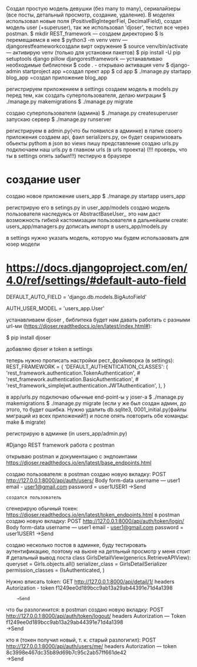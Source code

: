 Создал простую модель девушки (без many to many), сериалайзеры (все посты, детальный просмотр, создание, удаление). В моделях использовал новые поля  (PositiveBigIntegerFiel, DecimalField), создал модель user (+superuser), так же использовал 'djoser', тестил все через postman.
$ mkdir REST_framework — создаем директорию
$ ls
перемещаемся в нее
$ python3 -m venv venv — djangorestfeameworkсоздали вирт окружение
$ source venv/bin/activate — активирую venv (только для установки пакетов)
$ pip install -U pip setuptools django pillow djangorestframework — устанавливаю необходимые библиотеки
$ code . - открываю 
активация venv
$ django-admin startproject app =создал прект app
$ cd app
$ ./manage.py startapp blog_app =создал приложение blog_app 

регистрируем приложением в settings
создаем модель в models.py
перед тем, как создать суперпользователя, делаю миграции
$ ./manage.py makemigrations
$ ./manage.py migrate

создаю суперпользователя (админа)
$ ./manage.py createsuperuser
запускаю сервер
$ ./manage.py runserver

регистрируем в admin.py(что бы появился в админке)
в папке своего приложения создаем api, фаил serializers.py, он будет сеарилизовать обьекты pythom в json
во views пишу представление
создаю urls.py
подключаем наш urls.py в главном urls (в urls проекта) (!!! проверь, что ты в settings опять забыл!!!)
тестирую в браузере


# создание user
создаю новое приложение users_app
$ ./manage.py startapp users_app

регистрирую его в setings.py
in user_app/models
создаю модель пользователя наследуясь от AbstractBaseUser,, это нам даст возможность гибкой кастомизации пользователя в дальнейшем
create: users_app/managers.py
дописать импорт в users_app/models.py

в settings нужно указать модель, которую мы будем использаовать для юзер модели

# https://docs.djangoproject.com/en/4.0/ref/settings/#default-auto-field

DEFAULT_AUTO_FIELD = 'django.db.models.BigAutoField'

AUTH_USER_MODEL = 'users_app.User'


устанавливаем djoser , библитека будет нам давать работать с разными url-ми
(https://djoser.readthedocs.io/en/latest/index.html#):

$ pip install djoser


добавляю djoser и token в settings

теперь нужно прописать настройки рест_фрэймворка (в settings):
REST_FRAMEWORK = {
	'DEFAULT_AUTHENTICATION_CLASSES': (
		'rest_framework.authentication.TokenAuthentication',
		# 'rest_framework.authentication.BasicAuthentication',
		# 'rest_framework_simplejwt.authentication.JWTAuthentication',
	),
}

в app/urls.py  подключаю обычные end-point-ы у joser-a
$ ./manage.py makemigrations
$ ./manage.py migrate (если у же был создан админ, до этого, то будет ошибка. Нужно удалить db.sqlite3, 0001_initial.py(файлы миграций из всех приложений!!) и после опять повторить обе команды: make & migrate)



регистрирую в админке (in users_app/admin.py)

#Django REST framework работа с postman

открываю postman и документацию с эндпоинтами
https://djoser.readthedocs.io/en/latest/base_endpoints.html

создаю пользователя:
в postman сoздаю новую вкладку:
	POST
	http://127.0.0.1:8000/api/auth/users/
	Body
	form-data
	username — user1
	email - user1@gmail.com
	password = user1USER1
		→Send

	создался пользователь


сгенерирую обычный токен:
https://djoser.readthedocs.io/en/latest/token_endpoints.html
в postman сoздаю новую вкладку:
	POST
	http://127.0.0.1:8000/api/auth/token/login/
	Body
	form-data
	username — user1
	email - user1@gmail.com
	password = user1USER1
		→Send
        
        
создаю несколько постов в админке, буду тестировать аутентификацию, поэтому на вьюхе на детльный просмотр у меня стоит
	# детальный вывод поста
	class GirlsDetailView(generics.RetrieveAPIView):
	queryset = Girls.objects.all() 
	serializer_class = GirlsDetailSerializer
	permission_classes = (IsAuthenticated, )


Нужно вписать token:
	GET
	http://127.0.0.1:8000/api/detail/1/
	headers
	Autorization - token f1249ee0d189bcc9ab13a29ab44391e71d4a1398
	
		→Send



что бы разлогинится:
в postman сoздаю новую вкладку:
	POST
	http://127.0.0.1:8000/api/auth/token/logout/
	headers
	Autorization — Token f1249ee0d189bcc9ab13a29ab44391e71d4a1398	
		→Send



кто я (токен получил новый, т. к. старый разлогигил):
	POST
	http://127.0.0.1:8000/api/auth/users/me/
	headers
	Autorization — token 8c3998e467dc35b89d69b7c95c2ab57ff661de42				
        →Send

